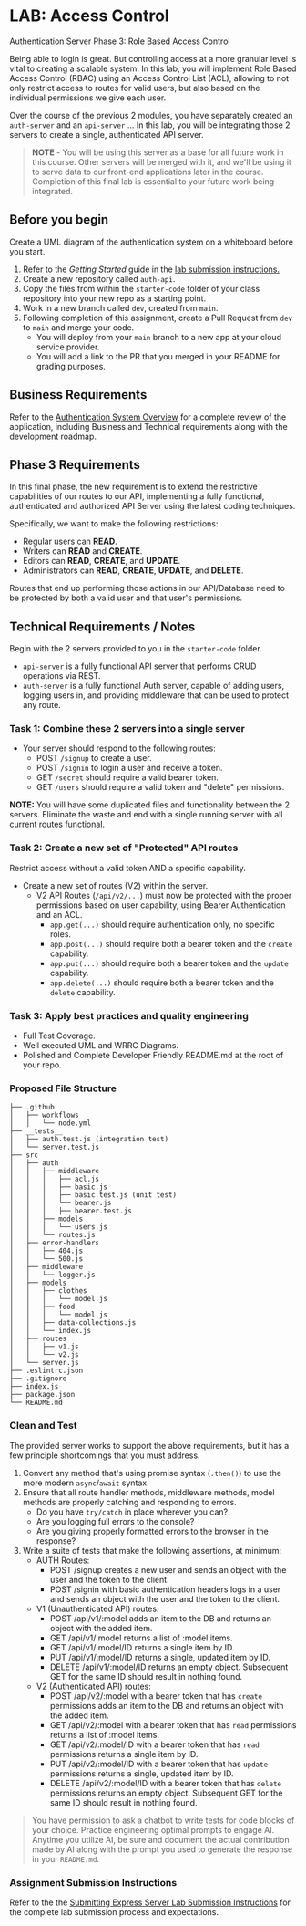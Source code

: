 # LAB: Access Control

Authentication Server Phase 3: Role Based Access Control

Being able to login is great. But controlling access at a more granular level is vital to creating a scalable system. In this lab, you will implement Role Based Access Control (RBAC) using an Access Control List (ACL), allowing to not only restrict access to routes for valid users, but also based on the individual permissions we give each user.

Over the course of the previous 2 modules, you have separately created an `auth-server` and an `api-server` ... In this lab, you will be integrating those 2 servers to create a single, authenticated API server.

> **NOTE** - You will be using this server as a base for all future work in this course. Other servers will be merged with it, and we'll be using it to serve data to our front-end applications later in the course. Completion of this final lab is essential to your future work being integrated.

## Before you begin

Create a UML diagram of the authentication system on a whiteboard before you start.

1. Refer to the *Getting Started* guide  in the [lab submission instructions.](../../../reference/submission-instructions/labs/README.md)
1. Create a new repository called `auth-api`.
1. Copy the files from within the `starter-code` folder of your class repository into your new repo as a starting point.
1. Work in a new branch called `dev`, created from `main`.
1. Following completion of this assignment, create a Pull Request from `dev` to `main` and merge your code.
   - You will deploy from your `main` branch to a new app at your cloud service provider.
   - You will add a link to the PR that you merged in your README for grading purposes.

## Business Requirements

Refer to the [Authentication System Overview](../../apps-and-libraries/auth-server/README.md) for a complete review of the application, including Business and Technical requirements along with the development roadmap.

## Phase 3 Requirements

In this final phase, the new requirement is to extend the restrictive capabilities of our routes to our API, implementing a fully functional, authenticated and authorized API Server using the latest coding techniques.

Specifically, we want to make the following restrictions:

- Regular users can **READ**.
- Writers can **READ** and **CREATE**.
- Editors can **READ**, **CREATE**, and **UPDATE**.
- Administrators can **READ**, **CREATE**, **UPDATE**, and **DELETE**.

Routes that end up performing those actions in our API/Database need to be protected by both a valid user and that user's permissions.

## Technical Requirements / Notes

Begin with the 2 servers provided to you in the `starter-code` folder.

- `api-server` is a fully functional API server that performs CRUD operations via REST.
- `auth-server` is a fully functional Auth server, capable of adding users, logging users in, and providing middleware that can be used to protect any route.

### Task 1: Combine these 2 servers into a single server

- Your server should respond to the following routes:
  - POST `/signup` to create a user.
  - POST `/signin` to login a user and receive a token.
  - GET `/secret` should require a valid bearer token.
  - GET `/users` should require a valid token and "delete" permissions.

**NOTE:** You will have some duplicated files and functionality between the 2 servers. Eliminate the waste and end with a single running server with all current routes functional.

### Task 2: Create a new set of "Protected" API routes

Restrict access without a valid token AND a specific capability.

- Create a new set of routes (V2) within the server.
  - V2 API Routes (`/api/v2/...`) must now be protected with the proper permissions based on user capability, using Bearer Authentication and an ACL.
    - `app.get(...)` should require authentication only, no specific roles.
    - `app.post(...)` should require both a bearer token and the `create` capability.
    - `app.put(...)` should require both a bearer token and the `update` capability.
    - `app.delete(...)` should require both a bearer token and the `delete` capability.

### Task 3: Apply best practices and quality engineering

- Full Test Coverage.
- Well executed UML and WRRC Diagrams.
- Polished and Complete Developer Friendly README.md at the root of your repo.

###  Proposed File Structure

```text
├── .github
│   ├── workflows
│   │   └── node.yml
├── __tests__
│   ├── auth.test.js (integration test)
│   └── server.test.js
├── src
│   ├── auth
│   │   ├── middleware
│   │   │   ├── acl.js
│   │   │   ├── basic.js
│   │   │   ├── basic.test.js (unit test)
│   │   │   └── bearer.js
│   │   │   ├── bearer.test.js
│   │   ├── models
│   │   │   └── users.js
│   │   └── routes.js
│   ├── error-handlers
│   │   ├── 404.js
│   │   └── 500.js
│   ├── middleware
│   │   └── logger.js
│   ├── models
│   │   ├── clothes
│   │   │   └── model.js
│   │   ├── food
│   │   │   └── model.js
│   │   ├── data-collections.js
│   │   └── index.js
│   ├── routes
│   │   ├── v1.js
│   │   └── v2.js
│   └── server.js
├── .eslintrc.json
├── .gitignore
├── index.js
├── package.json
└── README.md
```

### Clean and Test

The provided server works to support the above requirements, but it has a few principle shortcomings that you must address.

1. Convert any method that's using promise syntax (`.then()`) to use the more modern `async`/`await` syntax.
1. Ensure that all route handler methods, middleware methods, model methods are properly catching and responding to errors.
   - Do you have `try/catch` in place wherever you can?
   - Are you logging full errors to the console?
   - Are you giving properly formatted errors to the browser in the response?
1. Write a suite of tests that make the following assertions, at minimum:
   - AUTH Routes:
     - POST /signup creates a new user and sends an object with the user and the token to the client.
     - POST /signin with basic authentication headers logs in a user and sends an object with the user and the token to the client.
   - V1 (Unauthenticated API) routes:
     - POST /api/v1/:model adds an item to the DB and returns an object with the added item.
     - GET /api/v1/:model returns a list of :model items.
     - GET /api/v1/:model/ID returns a single item by ID.
     - PUT /api/v1/:model/ID returns a single, updated item by ID.
     - DELETE /api/v1/:model/ID returns an empty object. Subsequent GET for the same ID should result in nothing found.
   - V2 (Authenticated API) routes:
     - POST /api/v2/:model with a bearer token that has `create` permissions adds an item to the DB and returns an object with the added item.
     - GET /api/v2/:model with a bearer token that has `read` permissions returns a list of :model items.
     - GET /api/v2/:model/ID with a bearer token that has `read` permissions returns a single item by ID.
     - PUT /api/v2/:model/ID with a bearer token that has `update` permissions returns a single, updated item by ID.
     - DELETE /api/v2/:model/ID with a bearer token that has `delete` permissions returns an empty object. Subsequent GET for the same ID should result in nothing found.

> You have permission to ask a chatbot to write tests for code blocks of your choice. Practice engineering optimal prompts to engage AI. Anytime you utilize AI, be sure and document the actual contribution made by AI along with the prompt you used to generate the response in your `README.md`.

### Assignment Submission Instructions

Refer to the the [Submitting Express Server Lab Submission Instructions](../../../reference/submission-instructions/labs/express-servers.md) for the complete lab submission process and expectations.
